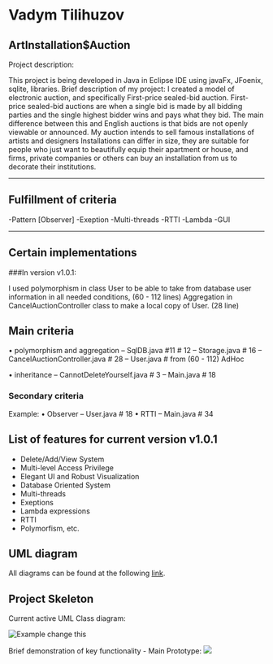 # Vadym Tilihuzov

## ArtInstallation$Auction

Project description:

This project is being developed in Java in Eclipse IDE using javaFx,  JFoenix, sqlite, libraries.
Brief description of my project: I created a model of electronic auction, and specifically First-price sealed-bid auction.
First-price sealed-bid auctions are when a single bid is made by all bidding parties and the single highest bidder wins and pays what they bid. The main difference between this and English auctions is that bids are not openly viewable or announced.
My auction intends to sell famous installations of artists and designers
Installations can differ in size, they are suitable for people who just want to beautifully equip their apartment or house, and firms, private companies or others can buy an installation from us to decorate their institutions.

---------------------------------------------
## Fulfillment of criteria

-Pattern [Observer]
-Exeption
-Multi-threads
-RTTI
-Lambda
-GUI

----------------------------------------------
## Certain implementations

###In version v1.0.1:

I used polymorphism in class User to be able to take from database user information in all needed conditions, (60 - 112 lines)
Aggregation in CancelAuctionController class to make a local copy of User. (28 line)

## Main criteria

•	polymorphism and aggregation
– SqlDB.java #11 # 12 
– Storage.java # 16 
– CancelAuctionController.java # 28
–	User.java # from (60 - 112) AdHoc

•	inheritance
–	CannotDeleteYourself.java # 3
–	Main.java # 18

### Secondary criteria
Example:
•	Observer
–	User.java # 18
•	RTTI
–	Main.java # 34

## List of features for current version v1.0.1

- Delete/Add/View System
- Multi-level Access Privilege
- Elegant UI and Robust Visualization
- Database Oriented System
- Multi-threads
- Exeptions
- Lambda expressions
- RTTI
- Polymorfism, etc.

## UML diagram

All diagrams can be found at the following [link](Documentation/001_uml_diagrams).

## Project Skeleton
Current active UML Class diagram:

![Example change this](https://github.com/OOP-FIIT/oop-2022-str-17-c-dakic-Real-4339/blob/master/Documentation/uml/umlet.png)

Brief demonstration of key functionality - Main Prototype:
![](https://github.com/OOP-FIIT/oop-2022-str-17-c-dakic-Real-4339/blob/master/Documentation/prototypes/Home.PNG)
